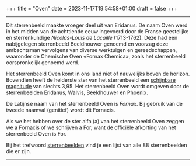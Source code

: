 +++
title = "Oven"
date = 2023-11-17T19:54:58+01:00
draft = false
+++

---
Dit sterrenbeeld maakte vroeger deel uit van Eridanus. De naam Oven werd
in het midden van de achttiende eeuw ingevoerd door de Franse
geestelijke en sterrenkundige *Nicolas-Louis de Lacaille* (1713-1762).
Deze had een nabijgelegen sterrenbeeld Beeldhouwer genoemd en voorzag
deze ambachtsman vervolgens van diverse werktuigen en gereedschappen,
waaronder de Chemische Oven «Fornax Chemica», zoals het sterrenbeeld
oorspronkelijk genoemd werd.

Het sterrenbeeld Oven komt in ons land niet of nauwelijks boven de
horizon. Bovendien heeft de helderste ster van het sterrenbeeld een
[schijnbare magnitude](/encyclopedie/magnitude) van slechts 3,95. Het
sterrenbeeld Oven wordt omgeven door de sterrenbeelden Eridanus, Walvis,
Beeldhouwer en Phoenix.

De Latijnse naam van het sterrenbeeld Oven is *Fornax*. Bij gebruik van
de tweede naamval (genitief) wordt dit Fornacis.

Als we het hebben over de ster alfa (a) van het sterrenbeeld Oven zeggen
we a Fornacis of we schrijven a For, want de officiële afkorting van het
sterrenbeeld Oven is For.

Bij het trefwoord [sterrenbeelden](/encyclopedie/sterrenbeeld) vind je een
lijst van alle 88 sterrenbeelden die er zijn.

---
